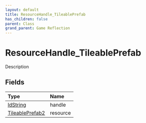 ```yaml
---
layout: default
title: ResourceHandle_TileablePrefab
has_children: false
parent: Class
grand_parent: Game Reflection
---
```

# ResourceHandle_TileablePrefab
Description 

## Fields

| Type | Name |
|:----------|:--------------|
| [IdString](/riftbreaker-wiki/docs/game-reflection/components/id_string/) | handle |
| [TileablePrefab2](/riftbreaker-wiki/docs/game-reflection/components/tileable_prefab2/) | resource |

